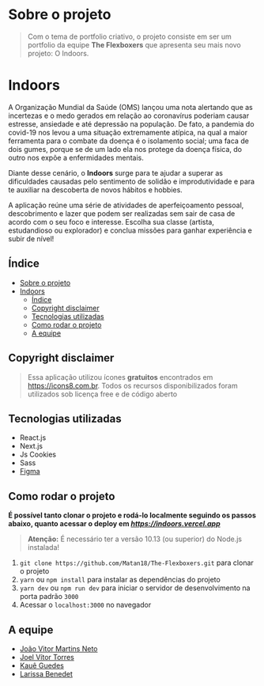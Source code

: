 # Sobre o projeto
> Com o tema de portfolio criativo, o projeto consiste em ser um portfolio da equipe **The Flexboxers** que apresenta seu mais novo projeto: O Indoors.
# Indoors

A Organização Mundial da Saúde (OMS) lançou uma nota alertando que as incertezas e o medo gerados em relação ao coronavírus poderiam causar estresse, ansiedade e até depressão na população. De fato, a pandemia do covid-19 nos levou a uma situação extremamente atípica, na qual a maior ferramenta para o combate da doença é o isolamento social; uma faca de dois gumes, porque se de um lado ela nos protege da doença física, do outro nos expõe a enfermidades mentais.

Diante desse cenário, o **Indoors** surge para te ajudar a superar as dificuldades causadas pelo sentimento de solidão e improdutividade e para te auxiliar na descoberta de novos hábitos e hobbies.

A aplicação reúne uma série de atividades de aperfeiçoamento pessoal, descobrimento e lazer que podem ser realizadas sem sair de casa de acordo com o seu foco e interesse. Escolha sua classe (artista, estudandioso ou explorador) e conclua missões para ganhar experiência e subir de nível!

## Índice

- [Sobre o projeto](#sobre-o-projeto)
- [Indoors](#indoors)
  - [Índice](#índice)
  - [Copyright disclaimer](#copyright-disclaimer)
  - [Tecnologias utilizadas](#tecnologias-utilizadas)
  - [Como rodar o projeto](#como-rodar-o-projeto)
  - [A equipe](#a-equipe)

## Copyright disclaimer

> Essa aplicação utilizou ícones **gratuitos** encontrados em https://icons8.com.br. Todos os recursos disponibilizados foram utilizados sob licença free e de código aberto

## Tecnologias utilizadas

-   React.js
-   Next.js
-   Js Cookies
-   Sass
-   [Figma](https://www.figma.com/file/U8gNk00YMQabYapQRmICiF/Projeto-The-Flexboxers?node-id=0%3A1)

## Como rodar o projeto

**É possível tanto clonar o projeto e rodá-lo localmente seguindo os passos abaixo, quanto acessar o deploy em *https://indoors.vercel.app***

> **Atenção:** É necessário ter a versão 10.13 (ou superior) do Node.js instalada!

1. `git clone https://github.com/Matan18/The-Flexboxers.git` para clonar o projeto
2. `yarn` ou `npm install` para instalar as dependências do projeto
3. `yarn dev` ou `npm run dev` para iniciar o servidor de desenvolvimento na porta padrão `3000`
4. Acessar o `localhost:3000` no navegador

## A equipe

-   [João Vitor Martins Neto](https://github.com/Joao-1)
-   [Joel Vítor Torres](https://github.com/joevtap)
-   [Kauê Guedes](https://github.com/Kaue-G)
-   [Larissa Benedet](https://github.com/larissabenedet)